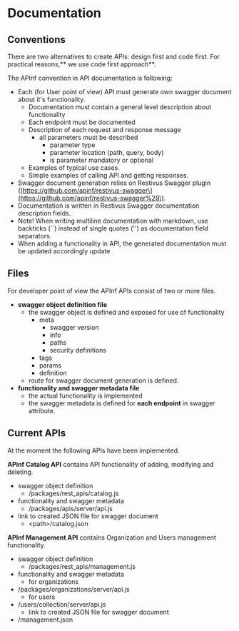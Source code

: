 # Documentation

## Conventions

There are two alternatives to create APIs: design first and code first. For practical reasons,** we use code first approach**.

The APInf convention in API documentation is following:

* Each \(for User point of view\) API must generate own swagger document about it's functionality.
  * Documentation must contain a general level description about functionality
  * Each endpoint must be documented
  * Description of each request and response message
    * all parameters must be described
      * parameter type
      * parameter location \(path, query, body\)
      * is parameter mandatory or optional
  * Examples of typical use cases.
  * Simple examples of calling API and getting responses.
* Swagger document generation relies on Restivus Swagger plugin \([https://github.com/apinf/restivus-swagger\](https://github.com/apinf/restivus-swagger%29\).
* Documentation is written in Restivus Swagger documentation description fields.
* Note! When writing multiline documentation with markdown, use backticks \(\`\`\) instead of single quotes \(''\) as documentation field separators.
* When adding a functionality in API, the generated documentation must be updated accordingly update

## Files

For developer point of view the APInf APIs consist of two or more files.

* **swagger object definition file** 
  * the swagger object is defined and exposed for use of functionality 
    * meta
      * swagger version
      * info
      * paths
      * security definitions
    * tags
    * params
    * definition
  * route for swagger document generation is defined.
* **functionality and swagger metadata file**
  * the actual functionality is implemented 
  * the swagger metadata is defined for **each endpoint** in swagger attribute.

## Current APIs

At the moment the following APIs have been implemented.

**APinf Catalog API** contains API functionality of adding, modifying and deleting.

* swagger object definition 
  * /packages/rest\_apis/catalog.js
* functionality and swagger metadata 
  * /packages/apis/server/api.js
* link to created JSON file for swagger document 
  * &lt;path&gt;/catalog.json

**APInf Management API** contains Organization and Users management functionality.

* swagger object definition
  * /packages/rest\_apis/management.js
* functionality and swagger metadata
  * for organizations
* /packages/organizations/server/api.js 
  * for users
* /users/collection/server/api.js 
  * link to created JSON file for swagger document
* /management.json



